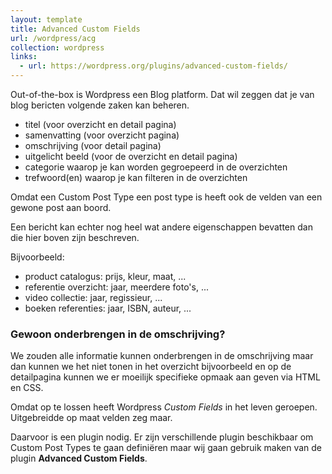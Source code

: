 ```yaml
---
layout: template
title: Advanced Custom Fields
url: /wordpress/acg
collection: wordpress
links:
  - url: https://wordpress.org/plugins/advanced-custom-fields/
---
```


Out-of-the-box is Wordpress een Blog platform. Dat wil zeggen dat je van blog bericten volgende zaken kan beheren.
* titel (voor overzicht en detail pagina)
* samenvatting (voor overzicht pagina)
* omschrijving (voor detail pagina)
* uitgelicht beeld (voor de overzicht en detail pagina)
* categorie waarop je kan worden gegroepeerd in de overzichten
* trefwoord(en) waarop je kan filteren in de overzichten

Omdat een Custom Post Type een post type is heeft ook de velden van een gewone post aan boord.

Een bericht kan echter nog heel wat andere eigenschappen bevatten dan die hier boven zijn beschreven.

Bijvoorbeeld:
* product catalogus: prijs, kleur, maat, ...
* referentie overzicht: jaar, meerdere foto's, ...
* video collectie: jaar, regissieur, ...
* boeken referenties: jaar, ISBN, auteur, ...

<div class="highlight">

<h3>Gewoon onderbrengen in de omschrijving?</h3>

<p>We zouden alle informatie kunnen onderbrengen in de omschrijving maar dan kunnen we het niet tonen in het overzicht bijvoorbeeld en op de detailpagina kunnen we er moeilijk specifieke opmaak aan geven via HTML en CSS.</p>
</div>

Omdat op te lossen heeft Wordpress <em>Custom Fields</em> in het leven geroepen. Uitgebreidde op maat velden zeg maar.

Daarvoor is een plugin nodig. Er zijn verschillende plugin beschikbaar om Custom Post Types te gaan definiëren maar wij gaan gebruik maken van de plugin <strong>Advanced Custom Fields</strong>.


